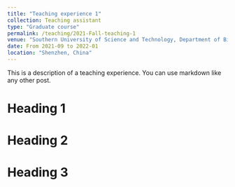 ```yaml
---
title: "Teaching experience 1"
collection: Teaching assistant
type: "Graduate course"
permalink: /teaching/2021-Fall-teaching-1
venue: "Southern University of Science and Technology, Department of Biomedical and Engineering"
date: From 2021-09 to 2022-01
location: "Shenzhen, China"
---
```


This is a description of a teaching experience. You can use markdown like any other post.

Heading 1
======

Heading 2
======

Heading 3
======
